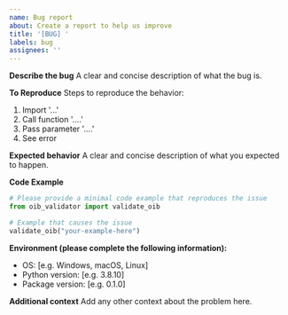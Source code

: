 ```yaml
---
name: Bug report
about: Create a report to help us improve
title: '[BUG] '
labels: bug
assignees: ''
---
```


**Describe the bug**
A clear and concise description of what the bug is.

**To Reproduce**
Steps to reproduce the behavior:
1. Import '...'
2. Call function '....'
3. Pass parameter '....'
4. See error

**Expected behavior**
A clear and concise description of what you expected to happen.

**Code Example**
```python
# Please provide a minimal code example that reproduces the issue
from oib_validator import validate_oib

# Example that causes the issue
validate_oib("your-example-here")
```

**Environment (please complete the following information):**
 - OS: [e.g. Windows, macOS, Linux]
 - Python version: [e.g. 3.8.10]
 - Package version: [e.g. 0.1.0]

**Additional context**
Add any other context about the problem here. 